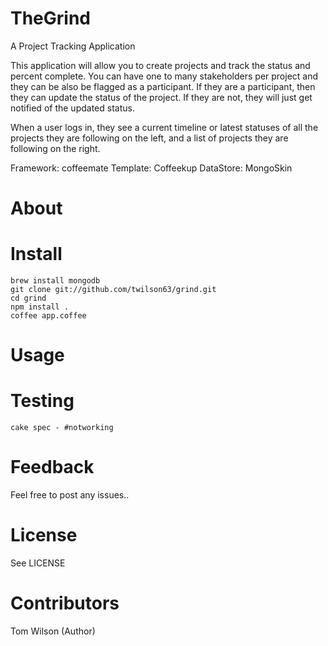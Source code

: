 # TheGrind

A Project Tracking Application

This application will allow you to create projects and track the status
and percent complete.  You can have one to many stakeholders per project
and they can be also be flagged as a participant.  If they are a
participant, then they can update the status of the project.  If they
are not, they will just get notified of the updated status.

When a user logs in, they see a current timeline or latest statuses of
all the projects they are following on the left, and a list of projects
they are following on the right.

Framework: coffeemate
Template: Coffeekup
DataStore: MongoSkin

# About

# Install

    brew install mongodb
    git clone git://github.com/twilson63/grind.git
    cd grind
    npm install .
    coffee app.coffee

# Usage


# Testing

    cake spec - #notworking

# Feedback

Feel free to post any issues.. 

# License

See LICENSE

# Contributors

Tom Wilson (Author)
